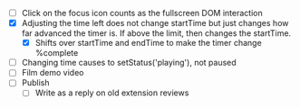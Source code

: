 - [ ] Click on the focus icon counts as the fullscreen DOM interaction
- [x] Adjusting the time left does not change startTime but just changes how far advanced the timer is. If above the limit, then changes the startTime.
    - [x] Shifts over startTime and endTime to make the timer change %complete
- [ ] Changing time causes to setStatus('playing'), not paused
- [ ] Film demo video
- [ ] Publish
    - [ ] Write as a reply on old extension reviews
